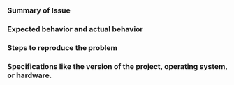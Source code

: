 ### Summary of Issue
### Expected behavior and actual behavior
### Steps to reproduce the problem
### Specifications like the version of the project, operating system, or hardware.
